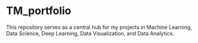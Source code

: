 # TM_portfolio
This repository serves as a central hub for my projects in Machine Learning, Data Science, Deep Learning, Data Visualization, and Data Analytics.
